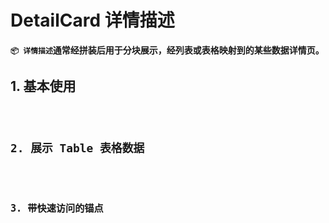 # DetailCard 详情描述

**`📦 详情描述`通常经拼装后用于分块展示，经列表或表格映射到的某些数据详情页。**

## 1. 基本使用

<code src="./../../demo/detail-card/normal-usage.demo.tsx"/>

## 2. 展示 Table 表格数据

<code src="./../../demo/detail-card/as-table.demo.tsx"/>

## 3. 带快速访问的锚点

<code src="./../../demo/detail-card/with-anchor.demo.tsx"/>
